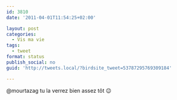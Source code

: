 ```yaml
---
id: 3810
date: '2011-04-01T11:54:25+02:00'

layout: post
categories:
  - Vis ma vie
tags:
  - tweet
format: status
publish_social: no
guid: 'http://tweets.local/?birdsite_tweet=53787295769309184'

---
```


@mourtazag tu la verrez bien assez tôt 😉